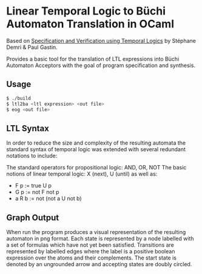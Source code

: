 # Linear Temporal Logic to Büchi Automaton Translation in OCaml

Based on [Specification and Verification using Temporal Logics](citeseerx.ist.psu.edu/viewdoc/summary?doi=10.1.1.217.7298) by Stéphane Demri & Paul Gastin.

Provides a basic tool for the translation of LTL expressions into Büchi Automaton Acceptors with the goal of program specification and synthesis.

## Usage
```sh
$ ./build
$ ltl2ba <ltl expression> <out file>
$ eog <out file>
```

## LTL Syntax
In order to reduce the size and complexity of the resulting automata the standard syntax of temporal logic was extended with several redundant notations to include:

The standard operators for propositional logic: AND, OR, NOT
The basic notions of linear temporal logic: X (next), U (until) as well as:
* F p := true U p
* G p := not F not p
* a R b := not (not a U not b)

## Graph Output
When run the program produces a visual representation of the resulting automaton in png format. Each state is represented by a node labelled with a set of formulas which have not yet been satisfied. Transitions are represented by labelled edges where the label is a positive boolean expression over the atoms and their complements. The start state is denoted by an ungrounded arrow and accepting states are doubly circled.
